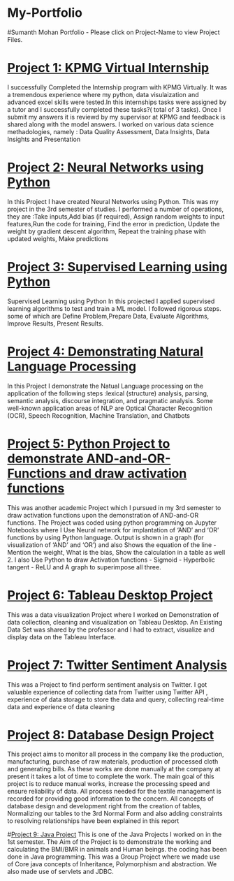 # My-Portfolio
#Sumanth Mohan Portfolio - Please click on Project-Name to view Project Files.

# [Project 1: KPMG Virtual Internship ](https://github.com/Sumanth3493/KPMG-Virtual-Internship)
I successfully Completed the Internship program with KPMG Virtually. It was a tremendous experience where my python, data visulaization and advanced excel skills were tested.In this internships tasks were assigned by a tutor and I successfully completed these tasks?( total of 3 tasks). Once I submit my answers it is reviewd by my supervisor at KPMG and feedback is shared along with the model answers. I worked on various data science methadologies, namely : Data Quality Assessment, Data Insights, Data Insights and Presentation

# [Project 2: Neural Networks using Python](https://github.com/Sumanth3493/Neural-Networks-using-Python) 
In this Project I have created Neural Networks using Python. This was my project in the 3rd semester of studies. I performed a number of operations, they are :Take inputs,Add bias (if required), Assign random weights to input features,Run the code for training, Find the error in prediction, Update the weight by gradient descent algorithm, Repeat the training phase with updated weights, Make predictions

# [Project 3: Supervised Learning using Python](https://github.com/Sumanth3493/Project-to-Demonstrate-Supervised-Learning-using-Python)
Supervised Learning using Python In this projected I applied supervised learning algorithms to test and train a ML model. I followed rigorous steps. some of which are Define Problem,Prepare Data, Evaluate Algorithms, Improve Results, Present Results.

# [Project 4: Demonstrating Natural Language Processing](https://github.com/Sumanth3493/Project-to-Demonstrate-Natural-Language-Processing-using-Python)
In this Project I demonstrate the Natual Language processing on the application of the following steps :lexical (structure) analysis, parsing, semantic analysis, discourse integration, and pragmatic analysis. Some well-known application areas of NLP are Optical Character Recognition (OCR), Speech Recognition, Machine Translation, and Chatbots

# [Project 5: Python Project to demonstrate AND-and-OR-Functions and draw activation functions](https://github.com/Sumanth3493/Python-Project-to-demonstrate-AND-and-OR-functions-and-draw-Activation-Functions)
This was another academic Project which I pursued in my 3rd semester to draw activation functions upon the demonstration of AND-and-OR functions. The Project was coded using python programming on Jupyter Notebooks where I Use Neural network for implantation of ‘AND’ and ‘OR’ functions by using Python language. Output is shown in a graph (for visualization of ‘AND’ and ‘OR’) and also Shows the equation of the line - Mention the weight, What is the bias, Show the calculation in a table as well 2. I also Use Python to draw Activation functions - Sigmoid - Hyperbolic tangent - ReLU and  A graph to superimpose all three.


# [Project 6: Tableau Desktop Project](https://github.com/Sumanth3493/Tableau-Desktop-Project)
This was a data visualization Project where I worked on Demonstration of data collection, cleaning and visualization on Tableau Desktop. An Existing Data Set was shared by the professor and I had to extract, visualize and display data on the Tableau Interface.

# [Project 7: Twitter Sentiment Analysis](https://github.com/Sumanth3493/Twitter-Sentiment-Analysis)
This was a Project to find perform sentiment analysis on Twitter. I got valuable experience of collecting data from Twitter using Twitter API , experience of data storage to store the data and query,  collecting real-time data and experience of data cleaning

# [Project 8: Database Design Project](https://github.com/Sumanth3493/Database-Project)
This project aims to monitor all process in the company like the production, manufacturing, purchase of raw materials, production of processed cloth and generating bills. As these works are done manually at the company at present it takes a lot of time to complete the work. The main goal of this project is to reduce manual works, increase the processing speed and ensure reliability of data. All process needed for the textile management is recorded for providing good information to the concern. All concepts of database design and development right from the creation of tables, Normalizing our tables to the 3rd Normal Form and also adding constraints to resolving relationships have been explained in this report

#[Project 9: Java Project](https://github.com/Sumanth3493/FinalJavaProject)
This is one of the Java Projects I worked on in the 1st semester. The Aim of the Project is to demonstrate the working and calculating the BMI/BMR in animals and Human beings. the coding has been done in Java programming. This was a Group Project where we made use of Core java concepts of Inheritance, Polymorphism and abstraction.
We also made use of servlets and JDBC.



